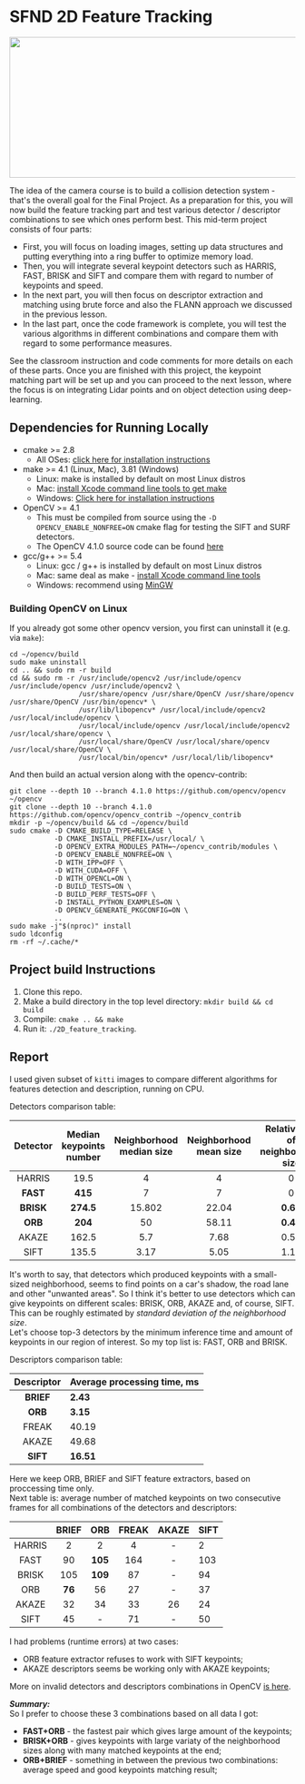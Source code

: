 # SFND 2D Feature Tracking

<img src="images/keypoints.png" width="820" height="248" />

The idea of the camera course is to build a collision detection system - that's the overall goal for the Final Project. As a preparation for this, you will now build the feature tracking part and test various detector / descriptor combinations to see which ones perform best. This mid-term project consists of four parts:

* First, you will focus on loading images, setting up data structures and putting everything into a ring buffer to optimize memory load. 
* Then, you will integrate several keypoint detectors such as HARRIS, FAST, BRISK and SIFT and compare them with regard to number of keypoints and speed. 
* In the next part, you will then focus on descriptor extraction and matching using brute force and also the FLANN approach we discussed in the previous lesson. 
* In the last part, once the code framework is complete, you will test the various algorithms in different combinations and compare them with regard to some performance measures. 

See the classroom instruction and code comments for more details on each of these parts. Once you are finished with this project, the keypoint matching part will be set up and you can proceed to the next lesson, where the focus is on integrating Lidar points and on object detection using deep-learning. 

## Dependencies for Running Locally  
* cmake >= 2.8
  * All OSes: [click here for installation instructions](https://cmake.org/install/)
* make >= 4.1 (Linux, Mac), 3.81 (Windows)
  * Linux: make is installed by default on most Linux distros
  * Mac: [install Xcode command line tools to get make](https://developer.apple.com/xcode/features/)
  * Windows: [Click here for installation instructions](http://gnuwin32.sourceforge.net/packages/make.htm)
* OpenCV >= 4.1
  * This must be compiled from source using the `-D OPENCV_ENABLE_NONFREE=ON` cmake flag for testing the SIFT and SURF detectors.
  * The OpenCV 4.1.0 source code can be found [here](https://github.com/opencv/opencv/tree/4.1.0)
* gcc/g++ >= 5.4
  * Linux: gcc / g++ is installed by default on most Linux distros
  * Mac: same deal as make - [install Xcode command line tools](https://developer.apple.com/xcode/features/)
  * Windows: recommend using [MinGW](http://www.mingw.org/)

### Building OpenCV on Linux  

If you already got some other opencv version, you first can uninstall it (e.g. via `make`):  
```
cd ~/opencv/build
sudo make uninstall
cd .. && sudo rm -r build
cd && sudo rm -r /usr/include/opencv2 /usr/include/opencv /usr/include/opencv /usr/include/opencv2 \
                 /usr/share/opencv /usr/share/OpenCV /usr/share/opencv /usr/share/OpenCV /usr/bin/opencv* \
                 /usr/lib/libopencv* /usr/local/include/opencv2 /usr/local/include/opencv \
                 /usr/local/include/opencv /usr/local/include/opencv2 /usr/local/share/opencv \
                 /usr/local/share/OpenCV /usr/local/share/opencv /usr/local/share/OpenCV \
                 /usr/local/bin/opencv* /usr/local/lib/libopencv* 
```  

And then build an actual version along with the opencv-contrib:  
```
git clone --depth 10 --branch 4.1.0 https://github.com/opencv/opencv ~/opencv
git clone --depth 10 --branch 4.1.0 https://github.com/opencv/opencv_contrib ~/opencv_contrib
mkdir -p ~/opencv/build && cd ~/opencv/build
sudo cmake -D CMAKE_BUILD_TYPE=RELEASE \
           -D CMAKE_INSTALL_PREFIX=/usr/local/ \
           -D OPENCV_EXTRA_MODULES_PATH=~/opencv_contrib/modules \
           -D OPENCV_ENABLE_NONFREE=ON \
           -D WITH_IPP=OFF \
           -D WITH_CUDA=OFF \
           -D WITH_OPENCL=ON \
           -D BUILD_TESTS=ON \
           -D BUILD_PERF_TESTS=OFF \
           -D INSTALL_PYTHON_EXAMPLES=ON \
           -D OPENCV_GENERATE_PKGCONFIG=ON \
           ..
sudo make -j"$(nproc)" install
sudo ldconfig
rm -rf ~/.cache/*  
```  

## Project build Instructions  

1. Clone this repo.
2. Make a build directory in the top level directory: `mkdir build && cd build`
3. Compile: `cmake .. && make`
4. Run it: `./2D_feature_tracking`.

## Report  

I used given subset of `kitti` images to compare different algorithms for features detection and description, running on CPU.  

Detectors comparison table:  

Detector | Median keypoints number | Neighborhood median size | Neighborhood mean size | Relative std of neighborhood size | Average processing time, ms  
:-------:|:----------------:|:------------------------:|:----------------------:|:---------------------------------:|:---------------  
HARRIS       | 19.5             | 4                        | 4                      | 0        | 17.59  
**FAST**     | **415**          | 7                        | 7                      | 0        | **4.15**  
**BRISK**    | **274.5**        | 15.802                   | 22.04                  | **0.66** | **32.46**  
**ORB**      | **204**          | 50                       | 58.11                  | **0.45** | **10.84**  
AKAZE        | 162.5            | 5.7                      | 7.68                   | 0.52     | 67.4  
SIFT         | 135.5            | 3.17                     | 5.05                   | 1.18     | 99.9  

It's worth to say, that detectors which produced keypoints with a small-sized neighborhood, seems to find points on a car's shadow, the road lane and other "unwanted areas". So I think it's better to use detectors which can give keypoints on different scales: BRISK, ORB, AKAZE and, of course, SIFT. This can be roughly estimated by *standard deviation of the neighborhood size*.  
Let's choose top-3 detectors by the minimum inference time and amount of keypoints in our region of interest. So my top list is: FAST, ORB and BRISK.  

Descriptors comparison table:  

Descriptor     | Average processing time, ms  
:-------------:|:----------------  
**BRIEF**      | **2.43**  
**ORB**        | **3.15**  
FREAK          | 40.19  
AKAZE          | 49.68  
**SIFT**       | **16.51**  

Here we keep ORB, BRIEF and SIFT feature extractors, based on proccessing time only.  
Next table is: average number of matched keypoints on two consecutive frames for all combinations of the detectors and descriptors:  

|        | BRIEF     | ORB      | FREAK   | AKAZE | SIFT  
:-------:|:---------:|:--------:|:-------:|:-----:|:-----  
HARRIS   | 2         | 2        | 4       | -     | 2  
FAST     | 90        | **105**  | 164     | -     | 103  
BRISK    | 105       | **109**  | 87      | -     | 94  
ORB      | **76**    | 56       | 27      | -     | 37  
AKAZE    | 32        | 34       | 33      | 26    | 24  
SIFT     | 45        | -        | 71      | -     | 50  

I had problems (runtime errors) at two cases: 
 - ORB feature extractor refuses to work with SIFT keypoints;
 - AKAZE descriptors seems be working only with AKAZE keypoints;  
  
More on invalid detectors and descriptors combinations in OpenCV [is here](https://github.com/kyamagu/mexopencv/issues/351).  

***Summary:***  
So I prefer to choose these 3 combinations based on all data I got:  
 - **FAST+ORB** - the fastest pair which gives large amount of the keypoints;  
 - **BRISK+ORB** - gives keypoints with large variaty of the neighborhood sizes along with many matched keypoints at the end;  
 - **ORB+BRIEF** - something in between the previous two combinations: average speed and good keypoints matching result;  

